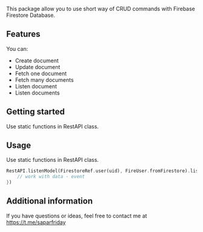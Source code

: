 <!--
This README describes the package. If you publish this package to pub.dev,
this README's contents appear on the landing page for your package.

For information about how to write a good package README, see the guide for
[writing package pages](https://dart.dev/guides/libraries/writing-package-pages).

For general information about developing packages, see the Dart guide for
[creating packages](https://dart.dev/guides/libraries/create-library-packages)
and the Flutter guide for
[developing packages and plugins](https://flutter.dev/developing-packages).
-->

This package allow you to use short way of CRUD commands with Firebase Firestore Database.

## Features

You can:
* Create document
* Update document
* Fetch one document
* Fetch many documents
* Listen document
* Listen documents

## Getting started

Use static functions in RestAPI class.

## Usage

Use static functions in RestAPI class.

```dart
RestAPI.listenModel(FirestoreRef.user(uid), FireUser.fromFirestore).listen((event) {
    // work with data - event
})
```

## Additional information

If you have questions or ideas, feel free to contact me at https://t.me/saparfriday
